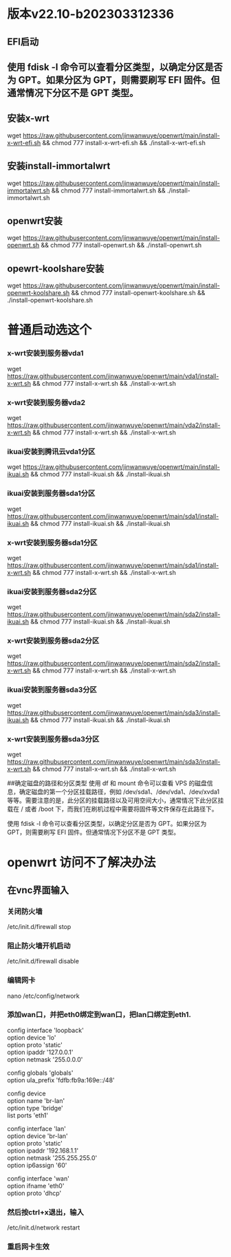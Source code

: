 ﻿# 版本v22.10-b202303312336
## EFI启动
## 使用 fdisk -l 命令可以查看分区类型，以确定分区是否为 GPT。如果分区为 GPT，则需要刷写 EFI 固件。但通常情况下分区不是 GPT 类型。
## 安装x-wrt
 wget https://raw.githubusercontent.com/jinwanwuye/openwrt/main/install-x-wrt-efi.sh && chmod 777 install-x-wrt-efi.sh && ./install-x-wrt-efi.sh

## 安装install-immortalwrt
 wget https://raw.githubusercontent.com/jinwanwuye/openwrt/main/install-immortalwrt.sh && chmod 777 install-immortalwrt.sh && ./install-immortalwrt.sh

## openwrt安装
wget https://raw.githubusercontent.com/jinwanwuye/openwrt/main/install-openwrt.sh && chmod 777 install-openwrt.sh && ./install-openwrt.sh

## opewrt-koolshare安装
wget https://raw.githubusercontent.com/jinwanwuye/openwrt/main/install-openwrt-koolshare.sh && chmod 777 install-openwrt-koolshare.sh && ./install-openwrt-koolshare.sh

# 普通启动选这个
### x-wrt安装到服务器vda1
wget https://raw.githubusercontent.com/jinwanwuye/openwrt/main/vda1/install-x-wrt.sh && chmod 777 install-x-wrt.sh && ./install-x-wrt.sh

### x-wrt安装到服务器vda2
wget https://raw.githubusercontent.com/jinwanwuye/openwrt/main/vda2/install-x-wrt.sh && chmod 777 install-x-wrt.sh && ./install-x-wrt.sh

### ikuai安装到腾讯云vda1分区
wget https://raw.githubusercontent.com/jinwanwuye/openwrt/main/install-ikuai.sh && chmod 777 install-ikuai.sh && ./install-ikuai.sh

### ikuai安装到服务器sda1分区
wget https://raw.githubusercontent.com/jinwanwuye/openwrt/main/sda1/install-ikuai.sh && chmod 777 install-ikuai.sh && ./install-ikuai.sh

### x-wrt安装到服务器sda1分区
wget https://raw.githubusercontent.com/jinwanwuye/openwrt/main/sda1/install-x-wrt.sh && chmod 777 install-x-wrt.sh && ./install-x-wrt.sh

### ikuai安装到服务器sda2分区
wget https://raw.githubusercontent.com/jinwanwuye/openwrt/main/sda2/install-ikuai.sh && chmod 777 install-ikuai.sh && ./install-ikuai.sh

### x-wrt安装到服务器sda2分区
wget https://raw.githubusercontent.com/jinwanwuye/openwrt/main/sda2/install-x-wrt.sh && chmod 777 install-x-wrt.sh && ./install-x-wrt.sh

### ikuai安装到服务器sda3分区
wget https://raw.githubusercontent.com/jinwanwuye/openwrt/main/sda3/install-ikuai.sh && chmod 777 install-ikuai.sh && ./install-ikuai.sh

### x-wrt安装到服务器sda3分区
wget https://raw.githubusercontent.com/jinwanwuye/openwrt/main/sda3/install-x-wrt.sh && chmod 777 install-x-wrt.sh && ./install-x-wrt.sh

##确定磁盘的路径和分区类型
使用 df 和 mount 命令可以查看 VPS 的磁盘信息，确定磁盘的第一个分区挂载路径，例如 /dev/sda1、/dev/vda1、/dev/xvda1 等等。需要注意的是，此分区的挂载路径以及可用空间大小，通常情况下此分区挂载在 / 或者 /boot 下，而我们在刷机过程中需要将固件等文件保存在此路径下。

使用 fdisk -l 命令可以查看分区类型，以确定分区是否为 GPT。如果分区为 GPT，则需要刷写 EFI 固件。但通常情况下分区不是 GPT 类型。

# openwrt 访问不了解决办法
## 在vnc界面输入 
### 关闭防火墙
/etc/init.d/firewall stop
### 阻止防火墙开机启动
/etc/init.d/firewall disable
### 编辑网卡
nano /etc/config/network
### 添加wan口，并把eth0绑定到wan口，把lan口绑定到eth1.
config interface 'loopback'  
        option device 'lo'  
        option proto 'static'  
        option ipaddr '127.0.0.1'  
        option netmask '255.0.0.0'  

config globals 'globals'  
        option ula_prefix 'fdfb:fb9a:169e::/48'  

config device  
        option name 'br-lan'  
        option type 'bridge'  
        list ports 'eth1'  

config interface 'lan'  
        option device 'br-lan'  
        option proto 'static'  
        option ipaddr '192.168.1.1'  
        option netmask '255.255.255.0'  
        option ip6assign '60'  

config interface 'wan'  
        option ifname 'eth0'  
        option proto 'dhcp'  

### 然后按ctrl+x退出，输入
/etc/init.d/network restart
### 重启网卡生效


